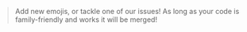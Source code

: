> Add new emojis, or tackle one of our issues! As long as your code is family-friendly and works it will be merged!
